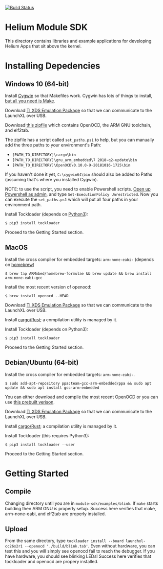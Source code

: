 [![Build Status](https://travis-ci.com/helium/module-sdk.svg?token=35YrBmyVB8LNrXzjrRop&branch=master)](https://travis-ci.com/helium/module-sdk)

# Helium Module SDK

This directory contains libraries and example applications for developing
Helium Apps that sit above the kernel.


# Installing Depedencies

## Windows 10 (64-bit)
  
  Install [Cygwin](https://cygwin.com/install.html) so that Makefiles work. Cygwin has lots of things to install, 
  <a href="https://s3.us-east-2.amazonaws.com/helium-module-sdk/cygwin.png" target="_blank">but all you need is Make</a>.
  
  Download [TI XDS Emulation Package](http://software-dl.ti.com/dsps/forms/self_cert_export.html?prod_no=ti_emupack_setup_8.0.803.0_win_32.exe&ref_url=http://software-dl.ti.com/dsps/dsps_public_sw/sdo_ccstudio/emulation) so that we can communicate to the LaunchXL over USB.
  
  Download [this zipfile](https://s3.us-east-2.amazonaws.com/helium-module-sdk/module-sdk-deps.zip) which contains OpenOCD, the ARM GNU toolchain, and elf2tab. 
  
  The zipfile has a script called `set_paths.ps1` to help, but you can manually add the three paths to your environment's Path:
  * `[PATH_TO_DIRECTORY]\cargo\bin`
  * `[PATH_TO_DIRECTORY]\gnu_arm_embedded\7 2018-q2-update\bin`
  * `[PATH_TO_DIRECTORY]\OpenOCD\0.10.0-9-20181016-1725\bin`
  
  If you haven't done it yet, `C:\cygwin64\bin` should also be added to Paths (assuming that's where you installed Cygwin).
  
  NOTE: to use the script, you need to enable Powershell scripts. <a href="https://s3.us-east-2.amazonaws.com/helium-module-sdk/powershell.png" target="_blank">Open up Powershell as admin</a>, and type `Set-ExecutionPolicy Unrestricted`. Now you can execute the `set_paths.ps1` which will put all four paths in your environment path.
  
  Install Tockloader (depends on [Python3](https://www.python.org/downloads/release/python-371/)):
  ```
  $ pip3 install tockloader
  ```
  Proceed to the Getting Started section.

## MacOS

  Install the cross compiler for embedded targets: `arm-none-eabi-` (depends on [homebrew](https://brew.sh/))
  ```
  $ brew tap ARMmbed/homebrew-formulae && brew update && brew install arm-none-eabi-gcc
  ```
  Install the most recent version of openocd:

  ```
  $ brew install openocd --HEAD
  ```
  Download [TI XDS Emulation Package](http://software-dl.ti.com/dsps/forms/self_cert_export.html?prod_no=ti_emupack_setup_8.0.803.0_osx_x86_64.app.zip&ref_url=http://software-dl.ti.com/dsps/dsps_public_sw/sdo_ccstudio/emulation) so that we can communicate to the LaunchXL over USB.
  
  Install [cargo/Rust](https://doc.rust-lang.org/cargo/getting-started/installation.html); a compilation utility is managed by it. 
  
  Install Tockloader (depends on Python3):
  ```
  $ pip3 install tockloader
  ```
  Proceed to the Getting Started section.
  
## Debian/Ubuntu (64-bit)

  Install the cross compiler for embedded targets: `arm-none-eabi-`.
  ```
  $ sudo add-apt-repository ppa:team-gcc-arm-embedded/ppa && sudo apt update && sudo apt install gcc-arm-embedded
  ```
  You can either download and compile the most recent OpenOCD or you can use [this prebuilt verison](https://s3.us-east-2.amazonaws.com/helium-module-sdk/openocd_linux_64.tar.xz).

  Download [TI XDS Emulation Package](http://software-dl.ti.com/dsps/forms/self_cert_export.html?prod_no=ti_emupack_setup_8.0.803.0_linux_x86_64.bin&ref_url=http://software-dl.ti.com/dsps/dsps_public_sw/sdo_ccstudio/emulation) so that we can communicate to the LaunchXL over USB.
  
  Install [cargo/Rust](https://doc.rust-lang.org/cargo/getting-started/installation.html); a compilation utility is managed by it. 
  
  Install Tockloader (this requires Python3):

  ```
  $ pip3 install tockloader --user
  
  ```
  Proceed to the Getting Started section.
  
# Getting Started

  ## Compile
  
  Changing directory until you are in `module-sdk/examples/blink`. If `make` starts building then ARM GNU is properly setup. Success here verifies that make, arm-none-eabi, and elf2tab are properly installed.
   
  ## Upload
  
  From the same directory, type `tockloader install --board launchxl-cc26x2r1 --openocd './build/blink.tab'`. Even without hardware, you can test this and you will simply see openocd fail to reach the debugger. If you have hardware, you should see blinking LEDs! Success here verifies that tockloader and openocd are propery installed.  
